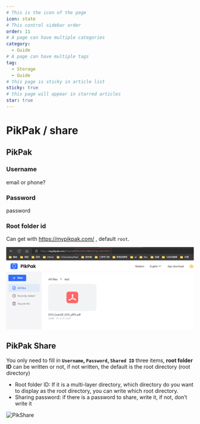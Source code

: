 ```yaml
---
# This is the icon of the page
icon: state
# This control sidebar order
order: 11
# A page can have multiple categories
category:
  - Guide
# A page can have multiple tags
tag:
  - Storage
  - Guide
# this page is sticky in article list
sticky: true
# this page will appear in starred articles
star: true
---
```


# PikPak / share



## PikPak

### Username

email or phone?

### Password

password

### Root folder id

Can get with https://mypikpak.com/ , default `root`.

![image.png](/img/drivers/pikpak.png)



## PikPak Share

You only need to fill in **`Username`, `Password`, `Shared ID`** three items, **root folder ID** can be written or not, if not written, the default is the root directory (root directory)

- Root folder ID: If it is a multi-layer directory, which directory do you want to display as the root directory, you can write which root directory.
- Sharing password: if there is a password to share, write it, if not, don’t write it

![PikShare](https://pic.rmb.bdstatic.com/bjh/5dea38ce42c5e909a59137ea2c74837f.png)
